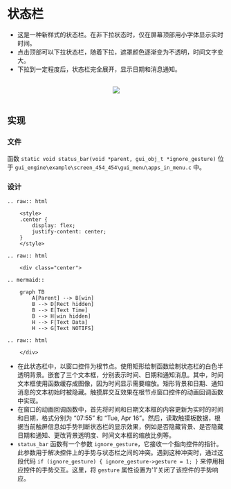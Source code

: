 #  状态栏

- 这是一种新样式的状态栏。在非下拉状态时，仅在屏幕顶部用小字体显示实时时间。
- 点击顶部可以下拉状态栏，随着下拉，遮罩颜色逐渐变为不透明，时间文字变大。
- 下拉到一定程度后，状态栏完全展开，显示日期和消息通知。

<br>
<div style="text-align: center"><img src="https://docs.realmcu.com/HoneyGUI/image/sample/Status-bar/status_bar.gif"  /></div>
<br>

##  实现
###  文件
 函数 ```static void status_bar(void *parent, gui_obj_t *ignore_gesture)``` 位于 ```gui_engine\example\screen_454_454\gui_menu\apps_in_menu.c``` 中。
###  设计

```eval_rst
.. raw:: html

    <style>
    .center {
        display: flex;
        justify-content: center;
    }
    </style>

.. raw:: html

    <div class="center">

.. mermaid::

    graph TB
        A[Parent] --> B[win]
        B --> D[Rect hidden]
        B --> E[Text Time]
        B --> H[win hidden]
        H --> F[Text Data]
        H --> G[Text NOTIFS]

.. raw:: html

    </div>
```
* 在此状态栏中，以窗口控件为根节点。使用矩形绘制函数绘制状态栏的白色半透明背景。嵌套了三个文本框，分别表示时间、日期和通知消息。其中，时间文本框使用函数缓存成图像，因为时间显示需要缩放。矩形背景和日期、通知消息的文本初始时被隐藏。触摸屏交互效果在根节点窗口控件的动画回调函数中实现。
* 在窗口的动画回调函数中，首先将时间和日期文本框的内容更新为实时的时间和日期，格式分别为 “07:55” 和 “Tue, Apr 16”。然后，读取触摸板数据，根据当前触屏信息如手势判断状态栏的显示效果，例如是否隐藏背景、是否隐藏日期和通知、更改背景透明度、时间文本框的缩放比例等。
* ```status_bar``` 函数有一个参数 ```ignore_gesture```，它接收一个指向控件的指针。此参数用于解决控件上的手势与状态栏之间的冲突。遇到这种冲突时，通过这段代码 ```if (ignore_gesture) { ignore_gesture->gesture = 1; }``` 来停用相应控件的手势交互。这里，将 ```gesture``` 属性设置为'1'关闭了该控件的手势响应。




